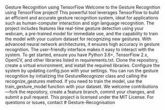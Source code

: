 Gesture Recognition using TensorFlow
Welcome to the Gesture Recognition using TensorFlow project! This powerful tool leverages TensorFlow to build an efficient and accurate gesture recognition system, ideal for applications such as human-computer interaction and sign language recognition. The project includes features like real-time gesture detection using your webcam, a pre-trained model for immediate use, and the capability to train the model with your custom dataset for recognizing new gestures. With advanced neural network architectures, it ensures high accuracy in gesture recognition. The user-friendly interface makes it easy to interact with the system. To get started, ensure you have Python 3.6+, TensorFlow 2.x, OpenCV, and other libraries listed in requirements.txt. Clone the repository, create a virtual environment, and install the required libraries. Configure the system by updating config.json with your settings. You can run the gesture recognition by initializing the GestureRecognizer class and calling the recognize_gestures method. If you need to train the model, use the train_gesture_model function with your dataset. We welcome contributions—fork the repository, create a feature branch, commit your changes, and submit a pull request. This project is licensed under the MIT License. For questions or issues, contact # Gesture-Recognisation
